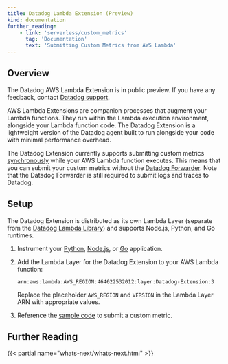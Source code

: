 ```yaml
---
title: Datadog Lambda Extension (Preview)
kind: documentation
further_reading:
    - link: 'serverless/custom_metrics'
      tag: 'Documentation'
      text: 'Submitting Custom Metrics from AWS Lambda'
---
```


## Overview

<div class="alert alert-warning"> The Datadog AWS Lambda Extension is in public preview. If you have any feedback, contact <a href="/help">Datadog support</a>.</div>

AWS Lambda Extensions are companion processes that augment your Lambda functions. They run within the Lambda execution environment, alongside your Lambda function code. The Datadog Extension is a lightweight version of the Datadog agent built to run alongside your code with minimal performance overhead.

The Datadog Extension currently supports submitting custom metrics [synchronously][1] while your AWS Lambda function executes. This means that you can submit your custom metrics without the [Datadog Forwarder][2]. Note that the Datadog Forwarder is still required to submit logs and traces to Datadog.

## Setup

The Datadog Extension is distributed as its own Lambda Layer (separate from the [Datadog Lambda Library][3]) and supports Node.js, Python, and Go runtimes.

1. Instrument your [Python][4], [Node.js][5], or [Go][6] application.

2. Add the Lambda Layer for the Datadog Extension to your AWS Lambda function:

    `arn:aws:lambda:AWS_REGION:464622532012:layer:Datadog-Extension:3`

    Replace the placeholder `AWS_REGION` and `VERSION` in the Lambda Layer ARN with appropriate values.

3. Reference the [sample code][7] to submit a custom metric.
## Further Reading

{{< partial name="whats-next/whats-next.html" >}}


[1]: /serverless/custom_metrics?tab=python#synchronous-vs-asynchronous-custom-metrics
[2]: /serverless/forwarder
[3]: /serverless/datadog_lambda_library
[4]: /serverless/installation/python
[5]: /serverless/installation/nodejs
[6]: /serverless/installation/go
[7]: /serverless/custom_metrics#custom-metrics-sample-code
